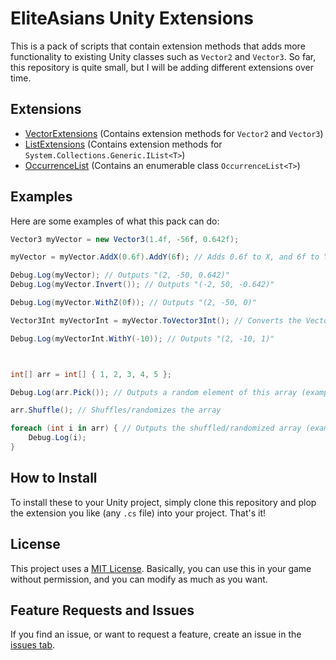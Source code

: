 # EliteAsians Unity Extensions
This is a pack of scripts that contain extension methods that adds more functionality to existing Unity classes such as `Vector2` and `Vector3`. So far, this repository is quite small, but I will be adding different extensions over time.

## Extensions
- [VectorExtensions](./Extensions/VectorExtensions.md) (Contains extension methods for `Vector2` and `Vector3`)
- [ListExtensions](./Extensions/ListExtensions.md) (Contains extension methods for `System.Collections.Generic.IList<T>`)
- [OccurrenceList](./Extensions/OccurrenceList.md) (Contains an enumerable class `OccurrenceList<T>`)

## Examples
Here are some examples of what this pack can do:

```cs
Vector3 myVector = new Vector3(1.4f, -56f, 0.642f);

myVector = myVector.AddX(0.6f).AddY(6f); // Adds 0.6f to X, and 6f to Y

Debug.Log(myVector); // Outputs "(2, -50, 0.642)"
Debug.Log(myVector.Invert()); // Outputs "(-2, 50, -0.642)"

Debug.Log(myVector.WithZ(0f)); // Outputs "(2, -50, 0)"

Vector3Int myVectorInt = myVector.ToVector3Int(); // Converts the Vector3 to a Vector3Int

Debug.Log(myVectorInt.WithY(-10)); // Outputs "(2, -10, 1)"



int[] arr = int[] { 1, 2, 3, 4, 5 };

Debug.Log(arr.Pick()); // Outputs a random element of this array (example: "3")

arr.Shuffle(); // Shuffles/randomizes the array

foreach (int i in arr) { // Outputs the shuffled/randomized array (example: "2 3 5 1 4")
	Debug.Log(i);
}
```

## How to Install
To install these to your Unity project, simply clone this repository and plop the extension you like (any `.cs` file) into your project. That's it!

## License
This project uses a [MIT License](./LICENSE). Basically, you can use this in your game without permission, and you can modify as much as you want.

## Feature Requests and Issues
If you find an issue, or want to request a feature, create an issue in the [issues tab](https://github.com/EliteAsian123/EliteAsians-Unity-Extensions/issues).
